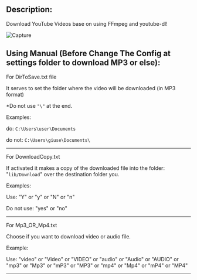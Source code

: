 Description:
----
Download YouTube Videos base on using FFmpeg and youtube-dl!

![Capture](https://user-images.githubusercontent.com/92847004/148183323-dba477b5-a117-4629-b3ec-d4168826e038.PNG)

Using Manual (Before Change The Config at settings folder to download MP3 or else):
----

For DirToSave.txt file

It serves to set the folder where the video will be downloaded (in MP3 format)

*Do not use `"\"` at the end.

Examples:

do: 		`C:\Users\user\Documents`

do not: 	`C:\Users\giuse\Documents\`
**********************************************************************************************************************

For DownloadCopy.txt

If activated it makes a copy of the downloaded file into the folder: "`lib/Download`" over the destination folder you.

Examples:

Use:			"Y" or "y" or "N" or "n"

Do not use:		"yes" or "no"
**********************************************************************************************************************

For Mp3_OR_Mp4.txt

Choose if you want to download video or audio file.

Example:

Use:	"video" or "Video" or "VIDEO" or "audio" or "Audio" or "AUDIO" or "mp3" or "Mp3" or "mP3" or "MP3" or "mp4" or "Mp4" or "mP4" or "MP4"
***********************************************************************************************************************









